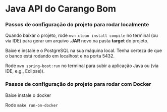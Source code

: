 # Java API do Carango Bom

### Passos de configuração do projeto para rodar localmente

Quando baixar o projeto, rode ```mvn clean install compile``` no terminal (ou via IDE) para gerar um arquivo **.JAR** novo na pasta **target** do projeto.

Baixe e instale e o PostgreSQL na sua máquina local. Tenha certeza de que o banco está rodando em localhost e na porta 5432.

Rode ```mvn spring-boot:run``` no terminal para subir a aplicação Java ou (via IDE, e.g., Eclipse)).

### Passos de configuração do projeto para rodar com Docker

Baixe instale o docker

Rode ```make run-on-docker```
